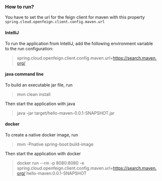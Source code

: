 ### How to run?

You have to set the url for the feign client for maven with this property
`spring.cloud.openfeign.client.config.maven.url`

#### IntelliJ
To run the application from IntelliJ, add the following environment variable to the run configuration:
> spring.cloud.openfeign.client.config.maven.url=https://search.maven.org/

#### java command line
To build an executable jar file, run
> mvn clean install

Then start the application with java
> java -jar target/hello-maven-0.0.1-SNAPSHOT.jar

#### docker
To create a native docker image, run
>mvn -Pnative spring-boot:build-image

Then start the application with docker
> docker run --rm -p 8080:8080 -e spring.cloud.openfeign.client.config.maven.url=https://search.maven.org/ hello-maven:0.0.1-SNAPSHOT